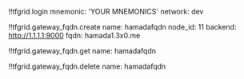 !!tfgrid.login
	mnemonic: 'YOUR MNEMONICS'
	network: dev

!!tfgrid.gateway_fqdn.create 
    name: hamadafqdn
	node_id: 11
    backend: http://1.1.1.1:9000
    fqdn: hamada1.3x0.me

!!tfgrid.gateway_fqdn.get
	name: hamadafqdn

!!tfgrid.gateway_fqdn.delete
	name: hamadafqdn
